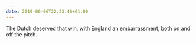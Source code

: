 ```yaml
---
date: 2019-06-06T22:23:46+01:00
---
```


The Dutch deserved that win, with England an embarrassment, both on and off the pitch.
